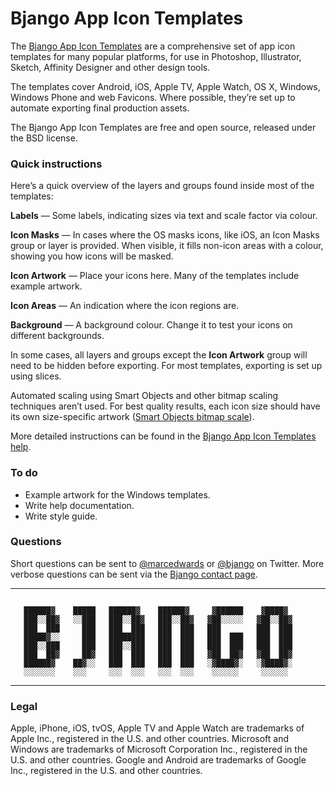 # Bjango App Icon Templates

The [Bjango App Icon Templates](https://bjango.com/designresources/) are a comprehensive set of app icon templates for many popular platforms, for use in Photoshop, Illustrator, Sketch, Affinity Designer and other design tools.

The templates cover Android, iOS, Apple TV, Apple Watch, OS X, Windows, Windows Phone and web Favicons. Where possible, they’re set up to automate exporting final production assets.

The Bjango App Icon Templates are free and open source, released under the BSD license.


### Quick instructions

Here’s a quick overview of the layers and groups found inside most of the templates:

**Labels** — Some labels, indicating sizes via text and scale factor via colour.

**Icon Masks** — In cases where the OS masks icons, like iOS, an Icon Masks group or layer is provided. When visible, it fills non-icon areas with a colour, showing you how icons will be masked.

**Icon Artwork** — Place your icons here. Many of the templates include example artwork.

**Icon Areas** — An indication where the icon regions are.

**Background** — A background colour. Change it to test your icons on different backgrounds.

In some cases, all layers and groups except the **Icon Artwork** group will need to be hidden before exporting. For most templates, exporting is set up using slices.

Automated scaling using Smart Objects and other bitmap scaling techniques aren’t used. For best quality results, each icon size should have its own size-specific artwork ([Smart Objects bitmap scale](https://bjango.com/articles/smartobjects/)).

More detailed instructions can be found in the [Bjango App Icon Templates help](https://bjango.com/help/designresources/appicontemplates/).


### To do

- Example artwork for the Windows templates.
- Write help documentation.
- Write style guide.


### Questions

Short questions can be sent to [@marcedwards](https://twitter.com/marcedwards) or [@bjango](https://twitter.com/bjango) on Twitter. More verbose questions can be sent via the [Bjango contact page](https://bjango.com/contact/).

-----

```

   ██████▓    █████   ██████▓    ██████▓     ▓██████    ▓████▓
   ███░░██▓   ░░███   ███░░██▓   ███░░██▓   ▓██░░░░░   ▓██░░██▓
   ███  ███     ███   ███  ███   ███  ███   ███        ███  ███
   █████▓░░     ███   ████████   ███  ███   ███  ███   ███  ███
   ███░░███     ███   ███░░███   ███  ███   ███  ███   ███  ███
   ███  ██▓     ██▓   ███  ███   ███  ███   ▓██  ██▓   ▓██  ██▓
   ██████▓    ██▓░░   ███  ███   ███  ███   ░▓████▓░   ░▓████▓░
   ░░░░░░░    ░░░     ░░░  ░░░   ░░░  ░░░    ░░░░░░     ░░░░░░

```

-----


### Legal

Apple, iPhone, iOS, tvOS, Apple TV and Apple Watch are trademarks of Apple Inc., registered in the U.S. and other countries. Microsoft and Windows are trademarks of Microsoft Corporation Inc., registered in the U.S. and other countries. Google and Android are trademarks of Google Inc., registered in the U.S. and other countries.